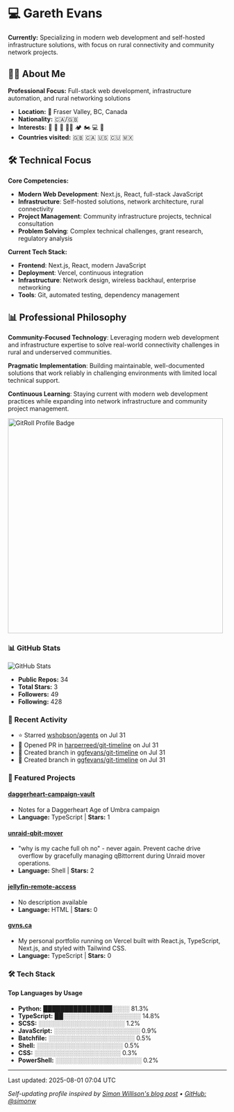 
# 💻 Gareth Evans

**Currently:** Specializing in modern web development and self-hosted infrastructure solutions, with focus on rural connectivity and community network projects.

## 🧑‍💻 About Me

**Professional Focus:** Full-stack web development, infrastructure automation, and rural networking solutions

- **Location:** 📍 Fraser Valley, BC, Canada
- **Nationality:** 🇨🇦/🇬🇧
- **Interests:** 🏃 🥋 🥊 💪🏽 🏕 🏍 💻 🛫
- **Countries visited:** 🇬🇧 🇨🇦 🇺🇸 🇨🇺 🇲🇽

## 🛠 Technical Focus

**Core Competencies:**
- **Modern Web Development**: Next.js, React, full-stack JavaScript
- **Infrastructure**: Self-hosted solutions, network architecture, rural connectivity
- **Project Management**: Community infrastructure projects, technical consultation
- **Problem Solving**: Complex technical challenges, grant research, regulatory analysis

**Current Tech Stack:**
- **Frontend**: Next.js, React, modern JavaScript
- **Deployment**: Vercel, continuous integration
- **Infrastructure**: Network design, wireless backhaul, enterprise networking
- **Tools**: Git, automated testing, dependency management

## 📊 Professional Philosophy

**Community-Focused Technology**: Leveraging modern web development and infrastructure expertise to solve real-world connectivity challenges in rural and underserved communities.

**Pragmatic Implementation**: Building maintainable, well-documented solutions that work reliably in challenging environments with limited local technical support.

**Continuous Learning**: Staying current with modern web development practices while expanding into network infrastructure and community project management.

<a href="https://gitroll.io/profile/u4ZwDBdJejhWlx0XGDQ7f3d1XOkF3" target="_blank"><img src="https://gitroll.io/api/badges/profiles/v1/u4ZwDBdJejhWlx0XGDQ7f3d1XOkF3?theme=solarizedDark" alt="GitRoll Profile Badge" width="495"/></a>

<!-- STATS_START -->

### 📊 GitHub Stats

![GitHub Stats](https://github-readme-stats.vercel.app/api?username=ggfevans&show_icons=true&theme=dracula)

- **Public Repos:** 34
- **Total Stars:** 3
- **Followers:** 49
- **Following:** 428

<!-- STATS_END -->

<!-- ACTIVITY_START -->
### 🚀 Recent Activity

- ⭐ Starred [wshobson/agents](https://github.com/wshobson/agents) on Jul 31
- 🔀 Opened PR in [harperreed/git-timeline](https://github.com/harperreed/git-timeline) on Jul 31
- 🌟 Created branch in [ggfevans/git-timeline](https://github.com/ggfevans/git-timeline) on Jul 31
- 🌟 Created branch in [ggfevans/git-timeline](https://github.com/ggfevans/git-timeline) on Jul 31
<!-- ACTIVITY_END -->

<!-- PROJECTS_START -->
### 💼 Featured Projects

#### [daggerheart-campaign-vault](https://github.com/ggfevans/daggerheart-campaign-vault)
- Notes for a Daggerheart Age of Umbra campaign
- **Language:** TypeScript | **Stars:** 1

#### [unraid-qbit-mover](https://github.com/ggfevans/unraid-qbit-mover)
- "why is my cache full oh no" - never again. Prevent cache drive overflow by gracefully managing qBittorrent during Unraid mover operations.
- **Language:** Shell | **Stars:** 2

#### [jellyfin-remote-access](https://github.com/ggfevans/jellyfin-remote-access)
- No description available
- **Language:** HTML | **Stars:** 0

#### [gvns.ca](https://github.com/ggfevans/gvns.ca)
- My personal portfolio running on Vercel built with React.js, TypeScript, Next.js, and styled with Tailwind CSS.
- **Language:** TypeScript | **Stars:** 0

<!-- PROJECTS_END -->

<!-- SKILLS_START -->
### 🛠️ Tech Stack

#### Top Languages by Usage
- **Python:** ████████████████░░░░ 81.3%
- **TypeScript:** ██░░░░░░░░░░░░░░░░░░ 14.8%
- **SCSS:** ░░░░░░░░░░░░░░░░░░░░ 1.2%
- **JavaScript:** ░░░░░░░░░░░░░░░░░░░░ 0.9%
- **Batchfile:** ░░░░░░░░░░░░░░░░░░░░ 0.5%
- **Shell:** ░░░░░░░░░░░░░░░░░░░░ 0.5%
- **CSS:** ░░░░░░░░░░░░░░░░░░░░ 0.3%
- **PowerShell:** ░░░░░░░░░░░░░░░░░░░░ 0.2%
<!-- SKILLS_END -->

---
<!-- LAST_UPDATED -->Last updated: 2025-08-01 07:04 UTC<!-- LAST_UPDATED_END -->

*Self-updating profile inspired by [Simon Willison's blog post](https://simonwillison.net/2020/Jul/10/self-updating-profile-readme/) • [GitHub: @simonw](https://github.com/simonw)*


<!--
**ggfevans/ggfevans** is a ✨ _special_ ✨ repository because its `README.md` (this file) appears on your GitHub profile.

🌎 Check my portfolio

I'm always working on something, and often too excited about it to stop and update my portfolio

Feel free to reach out and see what I'm up to now 💬

Here are some ideas to get you started:

- 🔭 I’m currently working on ...
- 🌱 I’m currently learning ...
- 👯 I’m looking to collaborate on ...
- 🤔 I’m looking for help with ...
- 💬 Ask me about ...
- 📫 How to reach me: ...
- 😄 Pronouns: ...
- ⚡ Fun fact: ...
-->
